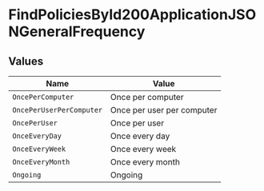 # FindPoliciesById200ApplicationJSONGeneralFrequency


## Values

| Name                       | Value                      |
| -------------------------- | -------------------------- |
| `OncePerComputer`          | Once per computer          |
| `OncePerUserPerComputer`   | Once per user per computer |
| `OncePerUser`              | Once per user              |
| `OnceEveryDay`             | Once every day             |
| `OnceEveryWeek`            | Once every week            |
| `OnceEveryMonth`           | Once every month           |
| `Ongoing`                  | Ongoing                    |